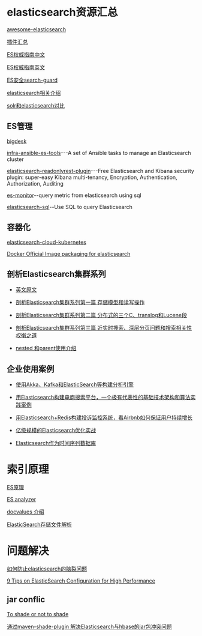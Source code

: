 # elasticsearch资源汇总

[awesome-elasticsearch](https://github.com/dzharii/awesome-elasticsearch)

[插件汇总](http://my.oschina.net/secisland/blog/636213)

[ES权威指南中文](http://es.xiaoleilu.com/)

[ES权威指南英文](https://www.elastic.co/guide/en/elasticsearch/guide/current/getting-started.html)

[ES安全search-guard](https://github.com/floragunncom/search-guard)

[elasticsearch相关介绍](http://www.searchtech.pro/)

[solr和elasticsearch对比](https://thinkbiganalytics.com/solr-vs-elastic-search/)

## ES管理

[bigdesk](https://github.com/lukas-vlcek/bigdesk)

[infra-ansible-es-tools](https://github.com/synthesio/infra-ansible-es-tools)---A set of Ansible tasks to manage an Elasticsearch cluster

[elasticsearch-readonlyrest-plugin](https://github.com/sscarduzio/elasticsearch-readonlyrest-plugin)---Free Elasticsearch and Kibana security plugin: super-easy Kibana multi-tenancy, Encryption, Authentication, Authorization, Auditing 

[es-monitor](https://github.com/taowen/es-monitor)--query metric from elasticsearch using sql

[elasticsearch-sql](https://github.com/NLPchina/elasticsearch-sql)--Use SQL to query Elasticsearch

## 容器化

[elasticsearch-cloud-kubernetes](https://github.com/fabric8io/elasticsearch-cloud-kubernetes)

[Docker Official Image packaging for elasticsearch](https://github.com/docker-library/elasticsearch)

## 剖析Elasticsearch集群系列

* [英文原文](http://insightdataengineering.com/blog/elasticsearch-crud/)

* [剖析Elasticsearch集群系列第一篇 存储模型和读写操作](http://www.infoq.com/cn/articles/analysis-of-elasticsearch-cluster-part01?utm_campaign=rightbar_v2&utm_source=infoq&utm_medium=articles_link&utm_content=link_text)

* [剖析Elasticsearch集群系列第二篇 分布式的三个C、translog和Lucene段](http://www.infoq.com/cn/articles/anatomy-of-an-elasticsearch-cluster-part02)

* [剖析Elasticsearch集群系列第三篇 近实时搜索、深层分页问题和搜索相关性权衡之道](http://www.infoq.com/cn/articles/anatomy-of-an-elasticsearch-cluster-part03?utm_campaign=rightbar_v2&utm_source=infoq&utm_medium=articles_link&utm_content=link_text) 

* [nested 和parent使用介绍](https://segmentfault.com/a/1190000002803966) 

## 企业使用案例

* [使用Akka、Kafka和ElasticSearch等构建分析引擎](http://www.infoq.com/cn/articles/use-akka-kafka--build-analysis-engine?utm_source=infoq&utm_medium=related_content_link&utm_campaign=relatedContent_articles_clk)

* [用Elasticsearch构建电商搜索平台，一个极有代表性的基础技术架构和算法实践案例](http://chuansong.me/n/690173551706)

* [用Elasticsearch+Redis构建投诉监控系统，看Airbnb如何保证用户持续增长](http://h2ex.com/1584) 

* [亿级规模的Elasticsearch优化实战](http://mp.weixin.qq.com/s?src=3&timestamp=1474505854&ver=1&signature=cOaIC8LeZ7x1h-8*nR35Gib7vU*ibCzA8SSURam4gu2WI2rgkj7ApGNQrqPzJT1sHZH3b5oZ5qEHTYQqA9MHw3PcGwY8C8972omkPQ2S*2cVnUuf3uzCuOglRm*YNG0CFbayLnEPihE8*AUgYb*MPA==)

* [Elasticsearch作为时间序列数据库](http://blog.csdn.net/jiao_fuyou/article/details/49663687)

# 索引原理

[ES原理](http://www.shaheng.me/blog/2015/06/elasticsearch--.html)

[ES analyzer](http://mednoter.com/all-about-analyzer-part-one.html)

[docvalues 介绍](http://qindongliang.iteye.com/blog/2297280)

[ElasticSearch存储文件解析](https://www.elastic.co/blog/found-dive-into-elasticsearch-storage)
# 问题解决

[如何防止elasticsearch的脑裂问题](https://segmentfault.com/a/1190000004504225)

[9 Tips on ElasticSearch Configuration for High Performance](https://www.loggly.com/blog/nine-tips-configuring-elasticsearch-for-high-performance/)

## jar conflic
[To shade or not to shade](https://www.elastic.co/blog/to-shade-or-not-to-shade)

[通过maven-shade-plugin 解决Elasticsearch与hbase的jar包冲突问题](http://blog.csdn.net/sunshine920103/article/details/51659936)
